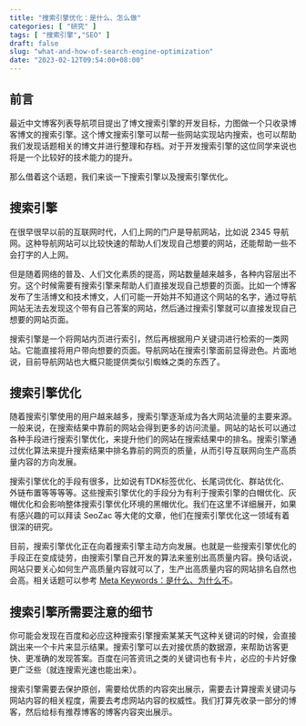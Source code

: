 ```yaml
---
title: "搜索引擎优化：是什么、怎么做"
categories: [ "研究" ]
tags: [ "搜索引擎","SEO" ]
draft: false
slug: "what-and-how-of-search-engine-optimization"
date: "2023-02-12T09:54:00+08:00"
---
```


## 前言

最近中文博客列表导航项目提出了博文搜索引擎的开发目标，力图做一个只收录博客博文的搜索引擎。这个博文搜索引擎可以帮一些网站实现站内搜索，也可以帮助我们发现话题相关的博文并进行整理和存档。对于开发搜索引擎的这位同学来说也将是一个比较好的技术能力的提升。

那么借着这个话题，我们来谈一下搜索引擎以及搜索引擎优化。

## 搜索引擎

在很早很早以前的互联网时代，人们上网的门户是导航网站，比如说 2345 导航网。这种导航网站可以比较快速的帮助人们发现自己想要的网站，还能帮助一些不会打字的人上网。

但是随着网络的普及、人们文化素质的提高，网站数量越来越多，各种内容层出不穷。这个时候需要有搜索引擎来帮助人们直接发现自己想要的页面。比如一个博客发布了生活博文和技术博文，人们可能一开始并不知道这个网站的名字，通过导航网站无法去发现这个带有自己答案的网站，然后通过搜索引擎就可以直接发现自己想要的网站页面。

搜索引擎是一个将网站内页进行索引，然后再根据用户关键词进行检索的一类网站。它能直接将用户带向想要的页面。导航网站在搜索引擎面前显得逊色。片面地说，目前导航网站也大概只能提供类似引蜘蛛之类的东西了。

## 搜索引擎优化

随着搜索引擎使用的用户越来越多，搜索引擎逐渐成为各大网站流量的主要来源。一般来说，在搜索结果中靠前的网站会得到更多的访问流量。网站的站长可以通过各种手段进行搜索引擎优化，来提升他们的网站在搜索结果中的排名。搜索引擎通过优化算法来提升搜索结果中排名靠前的网页的质量，从而引导互联网向生产高质量内容的方向发展。

搜索引擎优化的手段有很多，比如说有TDK标签优化、长尾词优化、群站优化、外链布置等等等等。这些搜索引擎优化的手段分为有利于搜索引擎的白帽优化、灰帽优化和会影响整体搜索引擎优化环境的黑帽优化。我们在这里不详细展开，如果有感兴趣的可以拜读 SeoZac 等大佬的文章，他们在搜索引擎优化这一领域有着很深的研究。

目前，搜索引擎优化正在向着搜索引擎主动方向发展。也就是一些搜索引擎优化的手段正在变成徒劳，由搜索引擎自己开发的算法来鉴别出高质量内容。换句话说，网站只要关心如何生产高质量内容就可以了，生产出高质量内容的网站排名自然也会高。相关话题可以参考 [Meta Keywords：是什么、为什么不][1]。

## 搜索引擎所需要注意的细节

你可能会发现在百度和必应这种搜索引擎搜索某某天气这种关键词的时候，会直接跳出来一个卡片来显示结果。搜索引擎可以去对接优质的数据源，来帮助访客更快、更准确的发现答案。百度在问答资讯之类的关键词也有卡片，必应的卡片好像更广泛些（就连搜索光速也能出来）。

搜索引擎需要去保护原创，需要给优质的内容突出展示，需要去计算搜索关键词与网站内容的相关程度，需要去考虑网站内容的权威性。我们打算先收录一部分的博客，然后给标有推荐博客的博客内容突出展示。

  [1]: https://blog.skk.moe/post/say-no-to-meta-keywords/